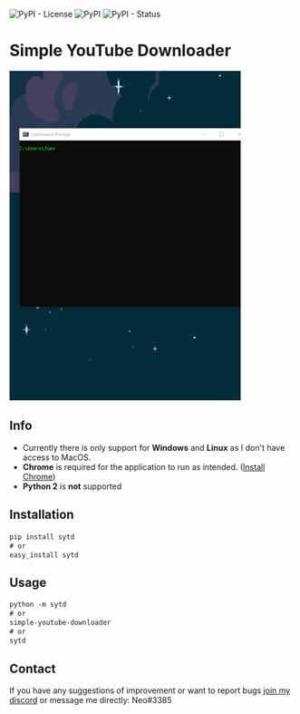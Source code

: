 ![PyPI - License](https://img.shields.io/pypi/l/sytd)
![PyPI](https://img.shields.io/pypi/v/sytd)
![PyPI - Status](https://img.shields.io/pypi/status/sytd)

# Simple YouTube Downloader
![](images/demo-small.gif)

## Info
* Currently there is only support for **Windows** and **Linux** as I don't have access to MacOS.
* **Chrome** is required for the application to run as intended. ([Install Chrome](https://www.google.com/chrome/))
* **Python 2** is **not** supported

## Installation

```
pip install sytd
# or
easy_install sytd
```

## Usage
```
python -m sytd
# or
simple-youtube-downloader
# or
sytd
```

## Contact
If you have any suggestions of improvement or want to report bugs [join my discord](https://discord.gg/DHnBsRZ) or message me directly: Neo#3385
